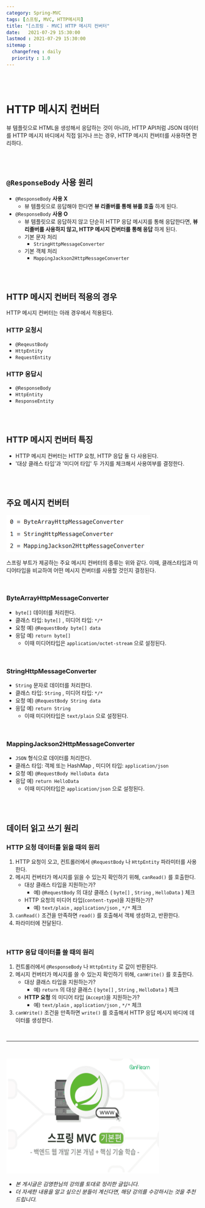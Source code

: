 ```yaml
---
category: Spring-MVC
tags: [스프링, MVC, HTTP메시지]
title: "[스프링 - MVC] HTTP 메시지 컨버터"
date:   2021-07-29 15:30:00 
lastmod : 2021-07-29 15:30:00
sitemap :
  changefreq : daily
  priority : 1.0
---
```


<br/><br/>

# HTTP 메시지 컨버터

뷰 템플릿으로 HTML을 생성해서 응답하는 것이 아니라, HTTP API처럼 JSON 데이터를 HTTP 메시지 바디에서 직접 읽거나 쓰는 경우, HTTP 메시지 컨버터를 사용하면 편리하다.

<br><br>

## `@ResponseBody` 사용 원리

- `@ResponseBody` **사용 X**
    - 뷰 템플릿으로 응답해야 한다면 **뷰 리졸버를 통해 뷰를 호출** 하게 된다.
- `@ResponseBody` **사용 O**
    - 뷰 템플릿으로 응답하지 않고 단순히 HTTP 응답 메시지를 통해 응답한다면, **뷰 리졸버를 사용하지 않고, HTTP 메시지 컨버터를 통해 응답** 하게 된다.
    - 기본 문자 처리
        - `StringHttpMessageConverter`
    - 기본 객체 처리
        - `MappingJackson2HttpMessageConverter`

<br><br>

## HTTP 메시지 컨버터 적용의 경우

HTTP 메시지 컨버터는 아래 경우에서 적용된다.

### HTTP 요청시

- `@ReqeustBody`
- `HttpEntity`
- `RequestEntity`

### HTTP 응답시

- `@ResponseBody`
- `HttpEntity`
- `ResponseEntity`

<br><br>

## HTTP 메시지 컨버터 특징

- HTTP 메시지 컨버터는 HTTP 요청, HTTP 응답 둘 다 사용된다.
- '대상 클래스 타입'과 '미디어 타입' 두 가지를 체크해서 사용여부를 결정한다.

<br><br>

## 주요 메시지 컨버터

![메시지 컨터버들](/assets/img/2021-07-29-SPRING_MVC_HTTPMessageConverter/Untitled%204.png)

스프링 부트가 제공하는 주요 메시지 컨버터의 종류는 위와 같다. 이때, 클래스타입과 미디어타입을 비교하여 어떤 메시지 컨버터를 사용할 것인지 결정된다.

<br>

### ByteArrayHttpMessageConverter

- `byte[]` 데이터를 처리한다.
- 클래스 타입: `byte[]` , 미디어 타입: `*/*`
- 요청 예) `@RequestBody byte[] data`
- 응답 예) `return byte[]`
    - 이때 미디어타입은 `application/octet-stream` 으로 설정된다.

<br>

### StringHttpMessageConverter

- `String` 문자로 데이터를 처리한다.
- 클래스 타입: `String` , 미디어 타입: `*/*`
- 요청 예) `@RequestBody String data`
- 응답 예) `return String`
    - 이때 미디어타입은 `text/plain` 으로 설정된다.

<br>

### MappingJackson2HttpMessageConverter

- `JSON` 형식으로 데이터를 처리한다.
- 클래스 타입: 객체 또는 HashMap , 미디어 타입: `application/json`
- 요청 예) `@RequestBody HelloData data`
- 응답 예) `return HelloData`
    - 이때 미디어타입은 `application/json` 으로 설정된다.

<br><br>

## 데이터 읽고 쓰기 원리

### HTTP 요청 데이터를 읽을 때의 원리

1. HTTP 요청이 오고, 컨트롤러에서 `@RequestBody` 나 `HttpEntity` 파라미터를 사용한다.
2. 메시지 컨버터가 메시지를 읽을 수 있는지 확인하기 위해, `canRead()` 를 호출한다.
    - 대상 클래스 타입을 지원하는가?
        - 예) `@RequestBody` 의 대상 클래스 ( `byte[]` , `String` , `HelloData` ) 체크
    - HTTP 요청의 미디어 타입(`content-type`)을 지원하는가?
        - 예) `text/plain` , `application/json` , `*/*` 체크
3. `canRead()` 조건을 만족하면 `read()` 를 호출해서 객체 생성하고, 반환한다.
4. 파라미터에 전달된다.

<br>

### HTTP 응답 데이터를 쓸 때의 원리

1. 컨트롤러에서 `@ResponseBody` 나 `HttpEntity` 로 값이 반환된다.
2. 메시지 컨버터가 메시지를 쓸 수 있는지 확인하기 위해, `canWrite()` 를 호출한다.
    - 대상 클래스 타입을 지원하는가?
        - 예) `return` 의 대상 클래스 ( `byte[]` , `String` , `HelloData` ) 체크
    - **HTTP 요청** 의 미디어 타입 (`Accept`)을 지원하는가?
        - 예) `text/plain` , `application/json` , `*/*` 체크
3. `canWrite()` 조건을 만족하면 `write()` 를 호출해서 HTTP 응답 메시지 바디에 데이터를 생성한다.

<br>

---

<br>

<a href="https://inf.run/RfTn"><img src="/assets/img/Inflearn_Spring_MVC1/Logo.png" width="400px" height="300px"></a>

- *본 게시글은 김영한님의 강의를 토대로 정리한 글입니다.*
- *더 자세한 내용을 알고 싶으신 분들이 계신다면, 해당 강의를 수강하시는 것을 추천드립니다.*